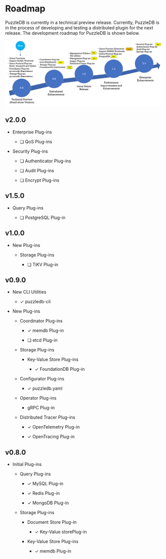 # Roadmap

PuzzleDB is currently in a technical preview release. Currently, PuzzleDB is in the process of developing and testing a distributed plugin for the next release. The development roadmap for PuzzleDB is shown below.

![doc/img/roadmap](img/roadmap.png)

## v2.0.0

-   Enterprise Plug-ins

    -   ❏ QoS Plug-ins

-   Security Plug-ins

    -   ❏ Authenticator Plug-ins﻿

    -   ❏ Audit Plug-ins

    -   ❏ Encrypt Plug-ins

## v1.5.0

-   Query Plug-ins

    -   ❏ PostgreSQL Plug-in

## v1.0.0

-   New Plug-ins

    -   Storage Plug-ins

        -   ❏ TiKV Plug-in

## v0.9.0

-   New CLI Utilities

    -   ✓ puzzledb-cli

-   New Plug-ins

    -   Coordinator Plug-ins

        -   ✓ memdb Plug-in

        -   ❏ etcd Plug-in

    -   Storage Plug-ins

        -   Key-Value Store Plug-ins

            -   ✓ FoundationDB Plug-in

    -   Configurator Plug-ins

        -   ✓ puzzledb.yaml

    -   Operator Plug-ins

        -   gRPC Plug-in

    -   Distributed Tracer Plug-ins

        -   ✓ OpenTelemetry Plug-in

        -   ✓ OpenTracing Plug-in

## v0.8.0

-   Initial Plug-ins

    -   Query Plug-ins

        -   ✓ MySQL Plug-in

        -   ✓ Redis Plug-in

        -   ✓ MongoDB Plug-in

    -   Storage Plug-ins

        -   Document Store Plug-in

            -   ✓ Key-Value storePlug-in

        -   Key-Value Store Plug-ins

            -   ✓ memdb Plug-in
